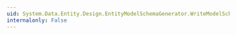 ```yaml
---
uid: System.Data.Entity.Design.EntityModelSchemaGenerator.WriteModelSchema(System.Xml.XmlWriter)
internalonly: False
---
```

